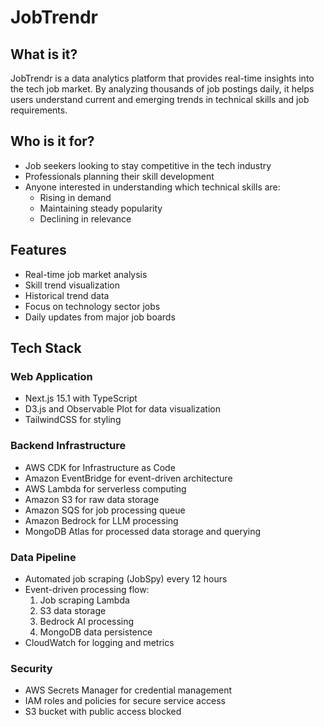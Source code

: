 # JobTrendr

## What is it?
JobTrendr is a data analytics platform that provides real-time insights into the tech job market. By analyzing thousands of job postings daily, it helps users understand current and emerging trends in technical skills and job requirements.

## Who is it for?
- Job seekers looking to stay competitive in the tech industry
- Professionals planning their skill development
- Anyone interested in understanding which technical skills are:
  - Rising in demand
  - Maintaining steady popularity
  - Declining in relevance

## Features
- Real-time job market analysis
- Skill trend visualization
- Historical trend data
- Focus on technology sector jobs
- Daily updates from major job boards

## Tech Stack
### Web Application
- Next.js 15.1 with TypeScript
- D3.js and Observable Plot for data visualization
- TailwindCSS for styling

### Backend Infrastructure
- AWS CDK for Infrastructure as Code
- Amazon EventBridge for event-driven architecture
- AWS Lambda for serverless computing
- Amazon S3 for raw data storage
- Amazon SQS for job processing queue
- Amazon Bedrock for LLM processing
- MongoDB Atlas for processed data storage and querying

### Data Pipeline
- Automated job scraping (JobSpy) every 12 hours
- Event-driven processing flow:
  1. Job scraping Lambda
  2. S3 data storage
  3. Bedrock AI processing
  4. MongoDB data persistence
- CloudWatch for logging and metrics

### Security
- AWS Secrets Manager for credential management
- IAM roles and policies for secure service access
- S3 bucket with public access blocked

